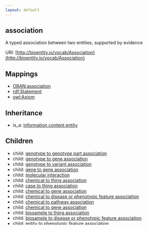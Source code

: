 ```yaml
---
layout: default
---
```


## association


A typed association between two entities, supported by evidence

URI: [http://bioentity.io/vocab/Association](http://bioentity.io/vocab/Association)
## Mappings

 * [OBAN:association](http://purl.obolibrary.org/obo/OBAN_association)
 * [rdf:Statement](http://purl.obolibrary.org/obo/rdf_Statement)
 * [owl:Axiom](http://purl.obolibrary.org/obo/owl_Axiom)

## Inheritance

 *  is_a: [information content entity](InformationContentEntity.html)

## Children

 *  child: [genotype to genotype part association](GenotypeToGenotypePartAssociation.html)
 *  child: [genotype to gene association](GenotypeToGeneAssociation.html)
 *  child: [genotype to variant association](GenotypeToVariantAssociation.html)
 *  child: [gene to gene association](GeneToGeneAssociation.html)
 *  child: [molecular interaction](MolecularInteraction.html)
 *  child: [chemical to thing association](ChemicalToThingAssociation.html)
 *  child: [case to thing association](CaseToThingAssociation.html)
 *  child: [chemical to gene association](ChemicalToGeneAssociation.html)
 *  child: [chemical to disease or phenotypic feature association](ChemicalToDiseaseOrPhenotypicFeatureAssociation.html)
 *  child: [chemical to pathway association](ChemicalToPathwayAssociation.html)
 *  child: [chemical to gene association](ChemicalToGeneAssociation.html)
 *  child: [biosample to thing association](BiosampleToThingAssociation.html)
 *  child: [biosample to disease or phenotypic feature association](BiosampleToDiseaseOrPhenotypicFeatureAssociation.html)
 *  child: [entity to phenotypic feature association](EntityToPhenotypicFeatureAssociation.html)
 *  child: [disease or phenotypic feature association to thing association](DiseaseOrPhenotypicFeatureAssociationToThingAssociation.html)
 *  child: [thing to disease or phenotypic feature association](ThingToDiseaseOrPhenotypicFeatureAssociation.html)
 *  child: [disease to thing association](DiseaseToThingAssociation.html)
 *  child: [genotype to phenotypic feature association](GenotypeToPhenotypicFeatureAssociation.html)
 *  child: [environment to phenotypic feature association](EnvironmentToPhenotypicFeatureAssociation.html)
 *  child: [disease to phenotypic feature association](DiseaseToPhenotypicFeatureAssociation.html)
 *  child: [case to phenotypic feature association](CaseToPhenotypicFeatureAssociation.html)
 *  child: [gene to thing association](GeneToThingAssociation.html)
 *  child: [gene to phenotypic feature association](GeneToPhenotypicFeatureAssociation.html)
 *  child: [gene to disease association](GeneToDiseaseAssociation.html)
 *  child: [genotype to thing association](GenotypeToThingAssociation.html)
 *  child: [gene to expression site association](GeneToExpressionSiteAssociation.html)
 *  child: [sequence variant modulates treatment association](SequenceVariantModulatesTreatmentAssociation.html)
 *  child: [gene to go term association](GeneToGoTermAssociation.html)
 *  child: [genomic sequence localization](GenomicSequenceLocalization.html)
 *  child: [sequence feature relationship](SequenceFeatureRelationship.html)
 *  child: [sequence feature to sequence relationship](SequenceFeatureToSequenceRelationship.html)
 *  child: [gene regulatory relationship](GeneRegulatoryRelationship.html)
 *  child: [anatomical entity to anatomical entity association](AnatomicalEntityToAnatomicalEntityAssociation.html)

## Used in

 *  class: [association result set](AssociationResultSet.html) references: [association](Association.html)

## Fields

 * [association type](association_type.html)
    * _connects an association to the type of association (e.g. gene to phenotype)_
    * __range__: [ontology class](OntologyClass.html)
    * __Local__
 * [subject](subject.html)
    * _connects an association to the subject of the association. For example, in a gene-to-phenotype association, the gene is subject and phenotype is object._
    * __range__: None [required]
    * __Local__
 * [negated](negated.html)
    * _if set to true, then the association is negated i.e. is not true_
    * __range__: boolean
    * __Local__
 * [relation](relation.html)
    * _the relationship type by which a subject is connected to an object in an association_
    * __range__: [relationship type](RelationshipType.html) [required]
    * __Local__
 * [object](object.html)
    * _connects an association to the object of the association. For example, in a gene-to-phenotype association, the gene is subject and phenotype is object._
    * __range__: None [required]
    * __Local__
 * [qualifiers](qualifiers.html)
    * _connects an association to qualifiers that modify or qualify the meaning of that association_
    * __range__: [ontology class](OntologyClass.html)*
    * __Local__
 * [publications](publications.html)
    * _connects an association to publications supporting the association_
    * __range__: [publication](Publication.html)*
    * __Local__
 * [provided by](provided_by.html)
    * _connects an association to the agent (person, organization or group) that provided it_
    * __range__: [provider](Provider.html)
    * __Local__
 * [id](id.html)
    * __range__: identifier type [required]
    * inherited from: [named thing](NamedThing.html)
 * [label](label.html)
    * _A human-readable name for a thing_
    * __range__: label type
    * inherited from: [named thing](NamedThing.html)
